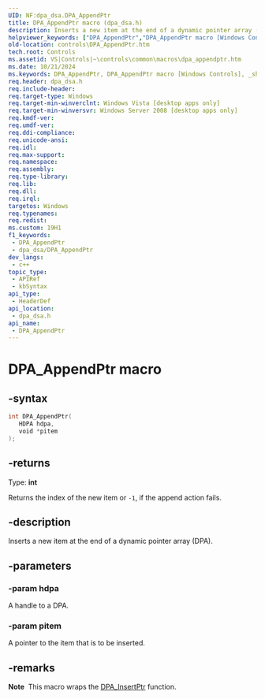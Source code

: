 ```yaml
---
UID: NF:dpa_dsa.DPA_AppendPtr
title: DPA_AppendPtr macro (dpa_dsa.h)
description: Inserts a new item at the end of a dynamic pointer array (DPA).
helpviewer_keywords: ["DPA_AppendPtr","DPA_AppendPtr macro [Windows Controls]","_shell_DPA_AppendPtr","_shell_DPA_AppendPtr_cpp","controls.DPA_AppendPtr","controls._shell_DPA_AppendPtr","dpa_dsa/DPA_AppendPtr"]
old-location: controls\DPA_AppendPtr.htm
tech.root: Controls
ms.assetid: VS|Controls|~\controls\common\macros\dpa_appendptr.htm
ms.date: 10/21/2024
ms.keywords: DPA_AppendPtr, DPA_AppendPtr macro [Windows Controls], _shell_DPA_AppendPtr, _shell_DPA_AppendPtr_cpp, controls.DPA_AppendPtr, controls._shell_DPA_AppendPtr, dpa_dsa/DPA_AppendPtr
req.header: dpa_dsa.h
req.include-header: 
req.target-type: Windows
req.target-min-winverclnt: Windows Vista [desktop apps only]
req.target-min-winversvr: Windows Server 2008 [desktop apps only]
req.kmdf-ver: 
req.umdf-ver: 
req.ddi-compliance: 
req.unicode-ansi: 
req.idl: 
req.max-support: 
req.namespace: 
req.assembly: 
req.type-library: 
req.lib: 
req.dll: 
req.irql: 
targetos: Windows
req.typenames: 
req.redist: 
ms.custom: 19H1
f1_keywords:
 - DPA_AppendPtr
 - dpa_dsa/DPA_AppendPtr
dev_langs:
 - c++
topic_type:
 - APIRef
 - kbSyntax
api_type:
 - HeaderDef
api_location:
 - dpa_dsa.h
api_name:
 - DPA_AppendPtr
---
```


# DPA_AppendPtr macro

## -syntax

```cpp
int DPA_AppendPtr(
   HDPA hdpa,
   void *pitem
);
```

## -returns

Type: **int**

Returns the index of the new item or <code>-1</code>, if the append action fails.


## -description

Inserts a new item at the end of a dynamic pointer array (DPA).

## -parameters

### -param hdpa

A handle to a DPA.

### -param pitem

A pointer to the item that is to be inserted.

## -remarks

<div class="alert"><b>Note</b>  This macro wraps the <a href="/windows/desktop/api/dpa_dsa/nf-dpa_dsa-dpa_insertptr">DPA_InsertPtr</a> function.</div>
<div> </div>
